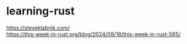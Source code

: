 # learning-rust

https://steveklabnik.com/
<br>
https://this-week-in-rust.org/blog/2024/09/18/this-week-in-rust-565/